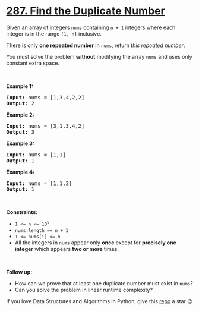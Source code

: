 # [287. Find the Duplicate Number][title]

<p>Given an array of integers <code>nums</code> containing <code>n + 1</code> integers where each integer is in the range <code>[1, n]</code> inclusive.</p>
<p>There is only <strong>one repeated number</strong> in <code>nums</code>, return <em>this repeated number</em>.</p>
<p>You must solve the problem <strong>without</strong> modifying the array <code>nums</code> and uses only constant extra space.</p>
<p> </p>
<p><strong>Example 1:</strong></p>
<pre><strong>Input:</strong> nums = [1,3,4,2,2]
<strong>Output:</strong> 2
</pre><p><strong>Example 2:</strong></p>
<pre><strong>Input:</strong> nums = [3,1,3,4,2]
<strong>Output:</strong> 3
</pre><p><strong>Example 3:</strong></p>
<pre><strong>Input:</strong> nums = [1,1]
<strong>Output:</strong> 1
</pre><p><strong>Example 4:</strong></p>
<pre><strong>Input:</strong> nums = [1,1,2]
<strong>Output:</strong> 1
</pre>
<p> </p>
<p><strong>Constraints:</strong></p>
<ul>
<li><code>1 &lt;= n &lt;= 10<sup>5</sup></code></li>
<li><code>nums.length == n + 1</code></li>
<li><code>1 &lt;= nums[i] &lt;= n</code></li>
<li>All the integers in <code>nums</code> appear only <strong>once</strong> except for <strong>precisely one integer</strong> which appears <strong>two or more</strong> times.</li>
</ul>
<p> </p>
<p><b>Follow up:</b></p>
<ul>
<li>How can we prove that at least one duplicate number must exist in <code>nums</code>?</li>
<li>Can you solve the problem in linear runtime complexity?</li>
</ul>


If you love Data Structures and Algorithms in Python, give this [repo][me] a star :wink:

[title]: https://leetcode.com/problems/find-the-duplicate-number
[me]: https://github.com/bumblebee211196/awesome-python-leetcode